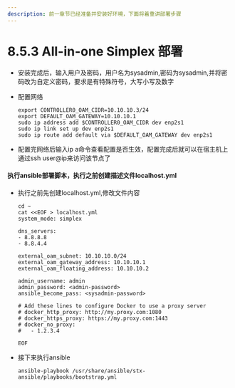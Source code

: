 ```yaml
---
description: 前一章节已经准备并安装好环境，下面将着重讲部署步骤
---
```


# 8.5.3 All-in-one Simplex 部署

* 安装完成后，输入用户及密码，用户名为sysadmin,密码为sysadmin,并将密码改为自定义密码，要求是有特殊符号，大写小写及数字
* 配置网络

  ```text
  export CONTROLLER0_OAM_CIDR=10.10.10.3/24
  export DEFAULT_OAM_GATEWAY=10.10.10.1
  sudo ip address add $CONTROLLER0_OAM_CIDR dev enp2s1
  sudo ip link set up dev enp2s1
  sudo ip route add default via $DEFAULT_OAM_GATEWAY dev enp2s1
  ```

* 配置完网络后输入ip a命令查看配置是否生效，配置完成后就可以在宿主机上通过ssh user@ip来访问该节点了

#### 执行ansible部署脚本，执行之前创建描述文件localhost.yml

* 执行之前先创建localhost.yml,修改文件内容

  ```text
  cd ~
  cat <<EOF > localhost.yml
  system_mode: simplex

  dns_servers:
  - 8.8.8.8
  - 8.8.4.4

  external_oam_subnet: 10.10.10.0/24
  external_oam_gateway_address: 10.10.10.1
  external_oam_floating_address: 10.10.10.2

  admin_username: admin
  admin_password: <admin-password>
  ansible_become_pass: <sysadmin-password>

  # Add these lines to configure Docker to use a proxy server
  # docker_http_proxy: http://my.proxy.com:1080
  # docker_https_proxy: https://my.proxy.com:1443
  # docker_no_proxy:
  #   - 1.2.3.4

  EOF
  ```

* 接下来执行ansible 

  ```text
  ansible-playbook /usr/share/ansible/stx-ansible/playbooks/bootstrap.yml
  ```



